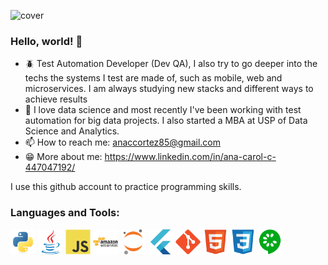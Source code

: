 ![cover](https://i.imgur.com/pLq6X8i.png)

### Hello, world! 👋

- :beetle: Test Automation Developer (Dev QA), I also try to go deeper into the techs the systems I test are made of, such as mobile, web and microservices. I am always studying new stacks and different ways to achieve results
- :notebook: I love data science and most recently I've been working with test automation for big data projects. I also started a MBA at USP of Data Science and Analytics.
- :mailbox: How to reach me: anaccortez85@gmail.com
- :grin: More about me: https://www.linkedin.com/in/ana-carol-c-447047192/

I use this github account to practice programming skills.

<h3 align="left">Languages and Tools:</h3>
<p align="left"> 
<img src="https://github.com/devicons/devicon/blob/master/icons/python/python-original.svg" alt="python" width="40" height="40"/> 
<img src="https://github.com/devicons/devicon/blob/master/icons/java/java-original.svg" alt="java" width="40" height="40"/>
<img src="https://github.com/devicons/devicon/blob/master/icons/javascript/javascript-original.svg" alt="javascript" width="40" height="40"/>
<img src="https://github.com/devicons/devicon/blob/master/icons/amazonwebservices/amazonwebservices-original-wordmark.svg" alt="aws" width="40" height="40"/>
<img src="https://github.com/devicons/devicon/blob/master/icons/jupyter/jupyter-original.svg" alt="jupyter" width="40" height="40"/>
<img src="https://github.com/devicons/devicon/blob/master/icons/flutter/flutter-original.svg" alt="flutter" width="40" height="40"/>
<img src="https://github.com/devicons/devicon/blob/master/icons/git/git-original.svg" alt="git" width="40" height="40"/>
<img src="https://github.com/devicons/devicon/blob/master/icons/html5/html5-original.svg" alt="html" width="40" height="40"/>
<img src="https://github.com/devicons/devicon/blob/master/icons/css3/css3-original.svg" alt="css" width="40" height="40"/>
<img src="https://github.com/devicons/devicon/blob/master/icons/cucumber/cucumber-plain.svg" alt="cucumber" width="40" height="40"/>
</p>
